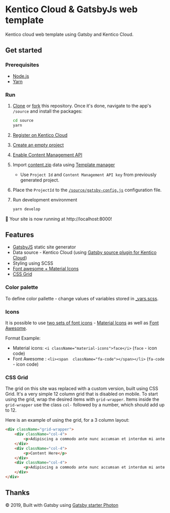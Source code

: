 # Kentico Cloud & GatsbyJs web template



Kentico cloud web template using Gatsby and Kentico Cloud.

## Get started

### Prerequisites

* [Node.js](https://nodejs.org/en/download/)
* [Yarn](https://yarnpkg.com/en/docs/install)

### Run

1. [Clone](https://git-scm.com/docs/git-clone) or [fork](https://hub.github.com/hub-fork.1.html) this repository. Once it's done, navigate to the app's `/source`  and install the packages:

    ```sh
    cd source
    yarn
    ```

1. [Register on Kentico Cloud](http://app.kenticocloud.com)
1. [Create an empty project](https://docs.kenticocloud.com/tutorials/set-up-projects/manage-projects/adding-projects)
1. [Enable Content Management API](https://docs.kenticocloud.com/tutorials/set-up-projects/migrate-content/importing-to-kentico-cloud#a-enabling-the-api-for-your-project)
1. Import [content.zip](/content.zip) data using [Template manager](https://kentico.github.io/cloud-template-manager/import-from-file)
    * Use `Project Id` and `Content Management API key` from previously generated project.
1. Place the `ProjectId` to the  [`/source/gatsby-config.js`](/source/gatsby-config.js#L13) configuration file.
1. Run development environment

    ```sh
    yarn develop
    ```

🚀 Your site is now running at http://localhost:8000!

## Features

* [GatsbyJS](https://www.gatsbyjs.org/) static site generator
* Data source - Kentico Cloud (using [Gatsby source plugin for Kentico Cloud](https://www.gatsbyjs.org/packages/gatsby-source-kentico-cloud/))
* Styling using SCSS
* [Font awesome + Material Icons](#Icons)
* [CSS Grid](#CSS-Grid)

### Color palette

To define color pallette - change values of variables stored in [_vars.scss](https://github.com/Simply007/cloud-template-gatsby/blob/master/source/src/assets/scss/libs/_vars.scss#L32).

### Icons

It is possible to use [two sets of font icons](https://github.com/Simply007/cloud-template-gatsby/tree/master/source/src/assets/css) - [Material Icons](https://material.io/tools/icons/) as well as [Font Awesome](https://fontawesome.com/).

Format Example:

* Material icons: `<i className="material-icons">face</i>` (`face` - icon code)
* Font Awesome : `<li><span  className="fa-code"></span></li>` (`fa-code` - icon code)

### CSS Grid

The grid on this site was replaced with a custom version, built using CSS Grid. It's a very simple 12 column grid that is disabled on mobile. To start using the grid, wrap the desired items with `grid-wrapper`. Items inside the `grid-wrapper` use the class `col-` followed by a number, which should add up to 12.

Here is an example of using the grid, for a 3 column layout:

```html
<div className="grid-wrapper">
    <div className="col-4">
        <p>Adipiscing a commodo ante nunc accumsan et interdum mi ante adipiscing. A nunc lobortis non nisl amet vis sed volutpat aclacus nascetur ac non. Lorem curae et ante amet sapien sed tempus adipiscing id accumsan.</p>
    </div>
    <div className="col-4">
        <p>Content Here</p>
    </div>
    <div className="col-4">
        <p>Adipiscing a commodo ante nunc accumsan et interdum mi ante adipiscing. A nunc lobortis non nisl amet vis sed volutpat aclacus nascetur ac non. Lorem curae et ante amet sapien sed tempus adipiscing id accumsan.</p>
    </div>
</div>
```

## Thanks

 © 2019, Built with Gatsby using [Gatsby starter Photon](https://www.gatsbyjs.org/starters/codebushi/gatsby-starter-photon/)
